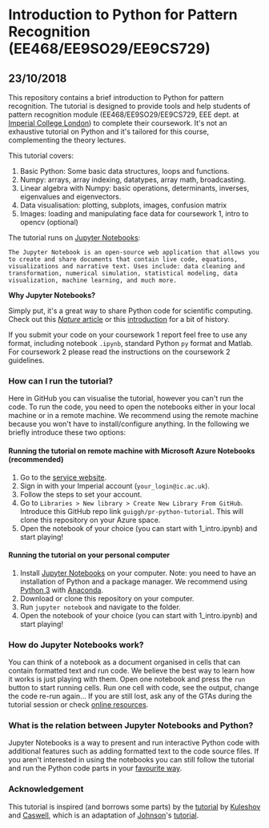 # Introduction to Python for Pattern Recognition (EE468/EE9SO29/EE9CS729)
## 23/10/2018 

This repository contains a brief introduction to Python for pattern recognition. The tutorial is designed to provide tools and help students of pattern recognition module (EE468/EE9SO29/EE9CS729, EEE dept. at [Imperial College London](https://www.imperial.ac.uk/)) to complete their coursework. It's not an exhaustive tutorial on Python and it's tailored for this course, complementing the theory lectures.

This tutorial covers:

1. Basic Python: Some basic data structures, loops and functions.
2. Numpy: arrays, array indexing, datatypes, array math, broadcasting.
3. Linear algebra with Numpy: basic operations, determinants, inverses, eigenvalues and eigenvectors.
4. Data visualisation: plotting, subplots, images, confusion matrix
5. Images: loading and manipulating face data for coursework 1, intro to opencv (optional)

The tutorial runs on [Jupyter Notebooks](http://jupyter.org/):

``The Jupyter Notebook is an open-source web application that allows you to create and share documents that contain live code, equations, visualizations and narrative text. Uses include: data cleaning and transformation, numerical simulation, statistical modeling, data visualization, machine learning, and much more.``

**Why Jupyter Notebooks?**

Simply put, it's a great way to share Python code for scientific computing. Check out this [*Nature* article](https://www.nature.com/news/interactive-notebooks-sharing-the-code-1.16261) or this [introduction](https://unidata.github.io/online-python-training/introduction.html) for a bit of history.

If you submit your code on your coursework 1 report feel free to use any format, including notebook `.ipynb`, standard Python `py` format and Matlab. For coursework 2 please read the instructions on the coursework 2 guidelines. 

### How can I run the tutorial?
Here in GitHub you can visualise the tutorial, however you can't run the code. To run the code, you need to open the notebooks either in your local machine or in a remote machine. We recommend using the remote machine because you won't have to install/configure anything. In the following we briefly introduce these two options:

#### Running the tutorial on remote machine with Microsoft Azure Notebooks (recommended)
1. Go to the [service website](https://notebooks.azure.com/).
2. Sign in with your Imperial account (`your_login@ic.ac.uk`).
3. Follow the steps to set your account.
4. Go to `Libraries > New library > Create New Library From GitHub`. Introduce this GitHub repo link `guiggh/pr-python-tutorial`. This will clone this repository on your Azure space.
5. Open the notebook of your choice (you can start with 1_intro.ipynb) and start playing!

#### Running the tutorial on your personal computer
1. Install [Jupyter Notebooks](http://jupyter.org/) on your computer. Note: you need to have an installation of Python and a package manager. We recommend using [Python 3](https://www.python.org/downloads/) with [Anaconda](https://www.anaconda.com/download/#linux).
2. Download or clone this repository on your computer.
3. Run `jupyter notebook` and navigate to the folder.
4. Open the notebook of your choice (you can start with 1_intro.ipynb) and start playing!

### How do Jupyter Notebooks work?
You can think of a notebook as a document organised in cells that can contain formatted text and run code. We believe the best way to learn how it works is just playing with them. Open one notebook and press the `run` button to start running cells. Run one cell with code, see the output, change the code re-run again... If you are still lost, ask any of the GTAs during the tutorial session or check [online resources](http://opentechschool.github.io/python-data-intro/core/notebook.html).

### What is the relation between Jupyter Notebooks and Python?
Jupyter Notebooks is a way to present and run interactive Python code with additional features such as adding formatted text to the code source files. If you aren't interested in using the notebooks you can still follow the tutorial and run the Python code parts in your [favourite way](https://stackoverflow.com/questions/1522564/how-do-i-run-a-python-program).

### Acknowledgement
This tutorial is inspired (and borrows some parts) by the [tutorial](https://github.com/kuleshov/cs228-material/blob/master/tutorials/python/cs228-python-tutorial.ipynb) by [Kuleshov](http://web.stanford.edu/~kuleshov/) and [Caswell](https://symsys.stanford.edu/viewing/symsysaffiliate/21335), which is an adaptation of [Johnson](https://cs.stanford.edu/people/jcjohns/)'s [tutorial](http://cs231n.github.io/python-numpy-tutorial/).
